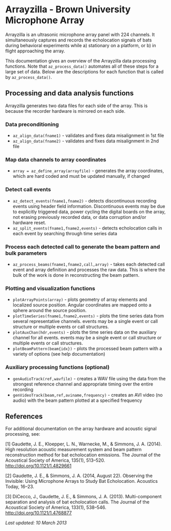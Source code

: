 # Arrayzilla - Brown University Microphone Array

Arrayzilla is an ultrasonic microphone array panel with 224 channels.  It simultaneously captures and records the echolocation signals of bats during behavioral experiments while a) stationary on a platform, or b) in flight approaching the array.

This documentation gives an overview of the Arrayzilla data processing functions.  Note that `az_process_data()` automates all of these steps for a large set of data.  Below are the descriptions for each function that is called by `az_process_data()`.

## Processing and data analysis functions 

Arrayzilla generates two data files for each side of the array. This is because the recorder hardware is mirrored on each side.

### Data preconditioning
- `az_align_data(fname1)` - validates and fixes data misalignment in 1st file
- `az_align_data(fname2)` - validates and fixes data misalignment in 2nd file

### Map data channels to array coordinates
- `array = az_define_array(arrayfile)` - generates the array coordinates, which are hard coded and must be updated manually, if changed

### Detect call events
- `az_detect_events(fname1,fname2)` - detects discontinuous recording events using header field information.  Discontinuous events may be due to explicitly triggered data, power cycling the digital boards on the array, not erasing previously recorded data, or data corruption and/or hardware reset.
- `az_split_events(fname1,fname2,events)` - detects echolocation calls in each event by searching through time series data

### Process each detected call to generate the beam pattern and bulk parameters
- `az_process_beams(fname1,fname2,call,array)` - takes each detected call event and array definition and processes the raw data.  This is where the bulk of the work is done in reconstructing the beam pattern.

### Plotting and visualization functions
- `plotArrayPoints(array)` - plots geometry of array elements and localized source position.  Angular coordinates are mapped onto a sphere around the source position.
- `plotTimeSeries(fname1,fname2,events)` - plots the time series data from several representative channels.  events may be a single event or call structure or multiple events or call structures.
- `plotAuxChan(hdr,events)` - plots the time series data on the auxiliary channel for all events.  events may be a single event or call structure or multiple events or call structures.
- `plotBeamPattern(beam{idx})` - plots the processed beam pattern with a variety of options (see help documentation)

### Auxiliary processing functions (optional)
- `genAudioTrack(ref,wavfile)` - creates a WAV file using the data from the strongest reference channel and appropriate timing over the entire recording
- `genVideoTrack(beam,ref,aviname,frequency)` - creates an AVI video (no audio) with the beam pattern plotted at a specified frequency


## References

For additional documentation on the array hardware and acoustic signal processing, see:

[1] Gaudette, J. E., Kloepper, L. N., Warnecke, M., & Simmons, J. A. (2014). High resolution acoustic measurement system and beam pattern reconstruction method for bat echolocation emissions. The Journal of the Acoustical Society of America, 135(1), 513–520. http://doi.org/10.1121/1.4829661

[2] Gaudette, J. E., & Simmons, J. A. (2014, August 22). Observing the Invisible: Using Microphone Arrays to Study Bat Echolocation. Acoustics Today, 16–23.

[3] DiCecco, J., Gaudette, J. E., & Simmons, J. A. (2013). Multi-component separation and analysis of bat echolocation calls. The Journal of the Acoustical Society of America, 133(1), 538–546. http://doi.org/10.1121/1.4768877

_Last updated: 10 March 2013_
